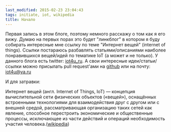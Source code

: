 ```yaml
---
last_modified: 2015-02-23 23:04:43
tags: initiate, iot, wikipedia
title: Начало
---
```

Первая запись в этом блоге, поэтому немного расскажу о том как я его вижу. Думаю на первых порах это будет "линкблог" в котором я буду собирать интересные мне ссылку по теме "Интернет вещей" (internet of things). Ссылки постараюсь разбавлять статьями/описаниями наиболее понравившихся вещей/идей по тематике IoT (а может и не только). У данного блога есть twitter: [iot4u_ru](http://twitter.com/iot4u_ru). А свои интересные идеи/статьи/ссылки можно присылать pull request'ами на [github](https://github.com/iot4u/iot4u.github.io) или на почту: [iot4u@ya.ru](mailto:iot4u@ya.ru)

И для затравки:

Интернет вещей (англ. Internet of Things, IoT) — концепция вычислительной сети физических объектов («вещей»), оснащённых встроенными технологиями для взаимодействия друг с другом или с внешней средой, рассматривающая организацию таких сетей как явление, способное перестроить экономические и общественные процессы, исключающее из части действий и операций необходимость участия человека.([wikipedia](https://ru.wikipedia.org/wiki/%C8%ED%F2%E5%F0%ED%E5%F2_%E2%E5%F9%E5%E9))

